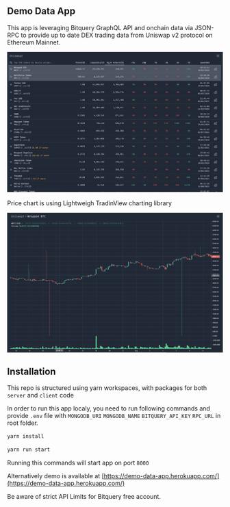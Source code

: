 ## Demo Data App

This app is leveraging Bitquery GraphQL API and onchain data via JSON-RPC to provide up to date DEX trading data from Uniswap v2 protocol on Ethereum Mainnet.

![Demo Tokens List](/docs/demo-token-list.png)

Price chart is using Lightweigh TradinView charting library

![Demo Tokens Chart](/docs/demo-token-chart.png)

## Installation

This repo is structured using yarn workspaces, with packages for both `server` and `client` code

In order to run this app localy, you need to run following commands and provide `.env` file with
`MONGODB_URI`
`MONGODB_NAME`
`BITQUERY_API_KEY`
`RPC_URL`
in root folder.

```bash
yarn install
```
```bash
yarn run start
```

Running this commands will start app on port `8000`

Alternatively demo is available at [https://demo-data-app.herokuapp.com/](https://demo-data-app.herokuapp.com/)

Be aware of strict API Limits for Bitquery free account.
